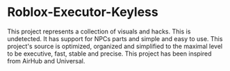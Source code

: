 # Roblox-Executor-Keyless
This project represents a collection of visuals and hacks. This is undetected. It has support for NPCs parts and simple and easy to use. This project's source is optimized, organized and simplified to the maximal level to be executive, fast, stable and precise.  This project has been inspired from AirHub and Universal. 
